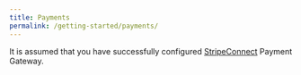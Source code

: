 ```yaml
---
title: Payments
permalink: /getting-started/payments/
---
```

It is assumed that you have successfully configured [StripeConnect](/guides/stripe-connect-integration/) Payment Gateway.
